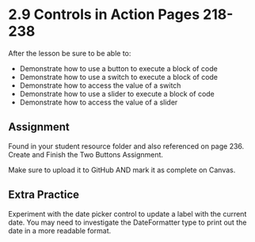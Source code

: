 # 2.9 Controls in Action Pages 218-238 #

After the lesson be sure to be able to:
- Demonstrate how to use a button to execute a block of code
- Demonstrate how to use a switch to execute a block of code
- Demonstrate how to access the value of a switch
- Demonstrate how to use a slider to execute a block of code
- Demonstrate how to access the value of a slider

## Assignment ##

Found in your student resource folder and also referenced on page 236. Create and Finish the Two Buttons Assignment.

Make sure to upload it to GitHub AND mark it as complete on Canvas.

## Extra Practice ##

Experiment with the date picker control to update a label with the current date. You may need to investigate the DateFormatter type to print out the date in a more readable format.
